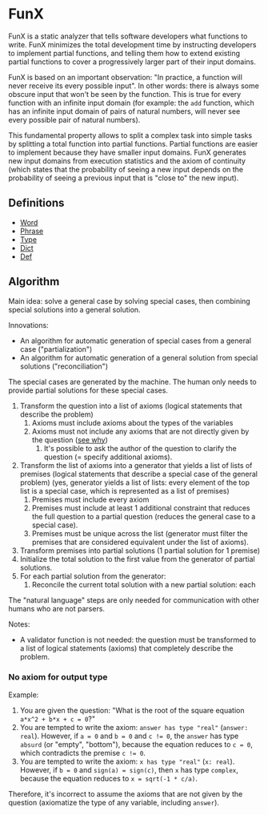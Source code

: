 # FunX

FunX is a static analyzer that tells software developers what functions to write. FunX minimizes the total development time by instructing developers to implement partial functions, and telling them how to extend existing partial functions to cover a progressively larger part of their input domains.

FunX is based on an important observation: "In practice, a function will never receive its every possible input". In other words: there is always some obscure input that won't be seen by the function. This is true for every function with an infinite input domain (for example: the `add` function, which has an infinite input domain of pairs of natural numbers, will never see every possible pair of natural numbers).

This fundamental property allows to split a complex task into simple tasks by splitting a total function into partial functions. Partial functions are easier to implement because they have smaller input domains. FunX generates new input domains from execution statistics and the axiom of continuity (which states that the probability of seeing a new input depends on the probability of seeing a previous input that is "close to" the new input).

## Definitions

* [Word](definitions/Word.md)
* [Phrase](definitions/Phrase.md)
* [Type](definitions/Type.md)
* [Dict](definitions/Dict.md)
* [Def](definitions/Def.md)

## Algorithm

Main idea: solve a general case by solving special cases, then combining special solutions into a general solution.

Innovations:

* An algorithm for automatic generation of special cases from a general case ("partialization")
* An algorithm for automatic generation of a general solution from special solutions ("reconciliation")

The special cases are generated by the machine. The human only needs to provide partial solutions for these special cases.

1. Transform the question into a list of axioms (logical statements that describe the problem)
    1. Axioms must include axioms about the types of the variables
    2. Axioms must not include any axioms that are not directly given by the question ([see why](#no-axiom-for-output-type))
        1. It's possible to ask the author of the question to clarify the question (= specify additional axioms).
2. Transform the list of axioms into a generator that yields a list of lists of premises (logical statements that describe a special case of the general problem) (yes, generator yields a list of lists: every element of the top list is a special case, which is represented as a list of premises)
    1. Premises must include every axiom
    2. Premises must include at least 1 additional constraint that reduces the full question to a partial question (reduces the general case to a special case).
    3. Premises must be unique across the list (generator must filter the premises that are considered equivalent under the list of axioms).
3. Transform premises into partial solutions (1 partial solution for 1 premise)
4. Initialize the total solution to the first value from the generator of partial solutions.
5. For each partial solution from the generator:
    1. Reconcile the current total solution with a new partial solution: each

The "natural language" steps are only needed for communication with other humans who are not parsers.

Notes:

* A validator function is not needed: the question must be transformed to a list of logical statements (axioms) that completely describe the problem.

### No axiom for output type

Example:

1. You are given the question: "What is the root of the square equation `a*x^2 + b*x + c = 0`?"
2. You are tempted to write the axiom: `answer has type "real"` (`answer: real`). However, if `a = 0` and `b = 0` and `c != 0`, the `answer` has type `absurd` (or "empty", "bottom"), because the equation reduces to `c = 0`, which contradicts the premise `c != 0`.
3. You are tempted to write the axiom: `x has type "real"` (`x: real`). However, if `b = 0` and `sign(a) = sign(c)`, then `x` has type `complex`, because the equation reduces to `x = sqrt(-1 * c/a)`.

Therefore, it's incorrect to assume the axioms that are not given by the question (axiomatize the type of any variable, including `answer`).
